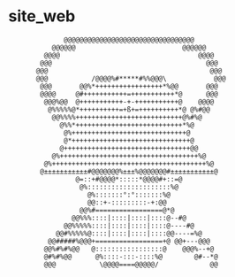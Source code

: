 # site_web

                  @@@@@@@@@@@@@@@@@@@@@@@@@@@@@@@@@
               @@@@@@                           @@@@@@
             @@@@                                   @@@@
            @@@                                       @@@
           @@@                                         @@@
           @@@           /@@@@%#*****#%%@@@\            @@@
            @@@       @@%*+++++++++++++++++*%@@       @@@
            @@@@     @#+++++++++++=+++++++++++*@      @@@
             @@@%@@  @+++++++++++-+-+++++++++++@    @@@@
              @%%%%%@*++++++++++=+ß+=++++++++++*@ @%#@@
               @@%%%%+++++++++++++++++++++++++++@%#%@
                 @%%*+++++++++++++++++++++++++++*%@
                  @%+++++++++++++++++++++++++++++@
                  @*++++++++++++++++++++++++++++++@
                 @++++++++++++++++++++++++++++++++@@
               @%+++++++++++++++++++++++++++++++++++%@
             @%+++++++++++++++++++++++++++++++++++++++%@
            @±±±±±±±±±±±#@@@@@@@%±±±%@@@@@@@#±±±±±±±±±±±@
                     @=::+#@@@@*:::::*@@@@#+::=@
                      @%:::::::::::::::::::::%@
                        @%:::::::°:°:::::::%@
                        @@::+-:::::::::-+:@@
                      @@%#=================@*@
                    @@%%%::::|::::|::::|::::@--#@
                  @@%%%%%::::|::::|::::|::::@----#@
                @@#%%%%%@::::|::::|::::|::::@@----=%@
              @@#####%@@@+=================+@ @@+---@@@
             @@%#%#%@@   @:::::::::::::::::@    @@@%--+@
             @#%#%@@      @%::::-:::-::::%@        @#--*@
             @@@           \@@@@====@@@@@/             @@
